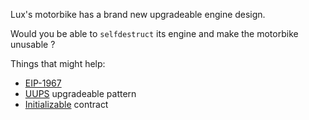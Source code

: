 Lux's motorbike has a brand new upgradeable engine design.

Would you be able to `selfdestruct` its engine and make the motorbike unusable ?

Things that might help:

- [EIP-1967](https://eips.ethereum.org/EIPS/eip-1967)
- [UUPS](https://forum.openzeppelin.com/t/uups-proxies-tutorial-solidity-javascript/7786) upgradeable pattern
- [Initializable](https://github.com/OpenZeppelin/openzeppelin-upgrades/blob/master/packages/core/contracts/Initializable.sol) contract